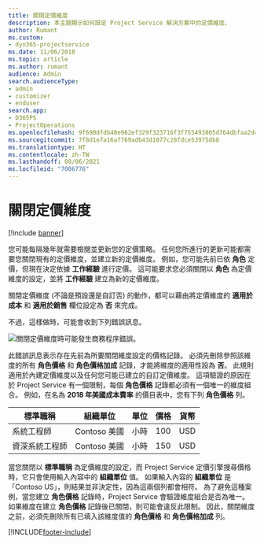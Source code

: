 ```yaml
---
title: 關閉定價維度
description: 本主題顯示如何設定 Project Service 解決方案中的定價維度。
author: Rumant
ms.custom:
- dyn365-projectservice
ms.date: 11/06/2018
ms.topic: article
ms.author: rumant
audience: Admin
search.audienceType:
- admin
- customizer
- enduser
search.app:
- D365PS
- ProjectOperations
ms.openlocfilehash: 9f690dfdb40e962ef329f323716f3f755493805d764dbfaa2d4f9d042231cee7
ms.sourcegitcommit: 7f8d1e7a16af769adb43d1877c28fdce53975db8
ms.translationtype: HT
ms.contentlocale: zh-TW
ms.lasthandoff: 08/06/2021
ms.locfileid: "7006776"
---
```

# <a name="turn-off-a-pricing-dimension"></a>關閉定價維度

[!include [banner](../includes/psa-now-project-operations.md)]

您可能每隔幾年就需要檢閱並更新您的定價策略。 任何您所進行的更新可能都需要您關閉現有的定價維度，並建立新的定價維度。 例如，您可能先前已依 **角色** 定價，但現在決定依據 **工作經驗** 進行定價。 這可能要求您必須關閉以 **角色** 為定價維度的設定，並將 **工作經驗** 建立為新的定價維度。 

關閉定價維度 (不論是預設還是自訂否) 的動作，都可以藉由將定價維度的 **適用於成本** 和 **適用於銷售** 欄位設定為 **否** 來完成。

不過，這樣做時，可能會收到下列錯誤訊息。

![關閉定價維度時可能發生商務程序錯誤。](media/Business-Process-Error.png)


此錯誤訊息表示存在先前為所要關閉維度設定的價格記錄。 必須先刪除參照該維度的所有 **角色價格** 和 **角色價格加成** 記錄，才能將維度的適用性設為 **否**。 此規則適用於內建定價維度以及任何您可能已建立的自訂定價維度。 這項驗證的原因在於 Project Service 有一個限制，每個 **角色價格** 記錄都必須有一個唯一的維度組合。 例如，在名為 **2018 年美國成本費率** 的價目表中，您有下列 **角色價格** 列。 

| 標準職稱         | 組織單位    |單位   |價格  |貨幣  |
| -----------------------|-------------|-------|-------|----------|
| 系統工程師|Contoso 美國|小時| 100|USD|
| 資深系統工程師|Contoso 美國|小時| 150| USD|


當您關閉以 **標準職稱** 為定價維度的設定，而 Project Service 定價引擎搜尋價格時，它只會使用輸入內容中的 **組織單位** 值。 如果輸入內容的 **組織單位** 是「Contoso US」，則結果並非決定性，因為這兩個列都會相符。 為了避免這種案例，當您建立 **角色價格** 記錄時，Project Service 會驗證維度組合是否為唯一。 如果維度在建立 **角色價格** 記錄後已關閉，則可能會違反此限制。 因此，關閉維度之前，必須先刪除所有已填入該維度值的 **角色價格** 和 **角色價格加成** 列。



[!INCLUDE[footer-include](../includes/footer-banner.md)]